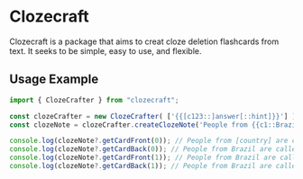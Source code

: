 # Clozecraft

Clozecraft is a package that aims to creat cloze deletion flashcards from text. It seeks to be simple, easy to use, and flexible.

## Usage Example

```typescript
import { ClozeCrafter } from "clozecraft";

const clozeCrafter = new ClozeCrafter( ['{{[c123::]answer[::hint]}}'] );
const clozeNote = clozeCrafter.createClozeNote('People from {{c1::Brazil::country}} are called {{c2::Brazilians::nationality}}.');

console.log(clozeNote?.getCardFront(0)); // People from [country] are called Brazilians.
console.log(clozeNote?.getCardBack(0)); // People from Brazil are called Brazilians.
console.log(clozeNote?.getCardFront(1)); // People from Brazil are called [nationality].
console.log(clozeNote?.getCardBack(1)); // People from Brazil are called Brazilians.
```

